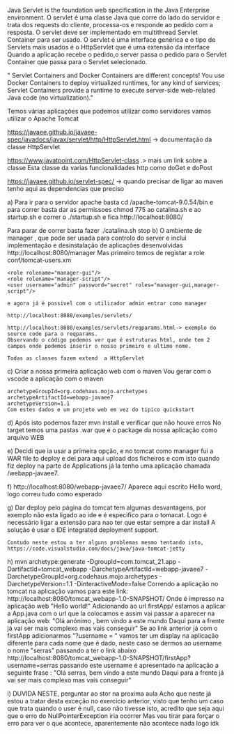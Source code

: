 Java Servlet is the foundation web specification in the Java Enterprise environment. 
O servlet é uma classe Java que corre do lado do servidor e trata dos requests do cliente, processa-os e responde ao pedido com a resposta.
O servlet deve ser implementado em multithread Servlet Container para ser usado.
O servlet é uma interface genérica e o tipo de Servlets mais usados é o HttpServlet que é uma extensão da interface
Quando a aplicação recebe o pedido,o server passa o pedido para o Servlet Container que passa para o Servlet selecionado.

" Servlet Containers and Docker Containers are different concepts! You use Docker Containers to
deploy virtualized runtimes, for any kind of services; Servlet Containers provide a runtime to execute
server-side web-related Java code (no virtualization)."

Temos várias aplicações que podemos utilizar como servidores vamos utilizar o Apache Tomcat

https://javaee.github.io/javaee-spec/javadocs/javax/servlet/http/HttpServlet.html -> documentação da classe HttpServlet

https://www.javatpoint.com/HttpServlet-class .> mais um link sobre a classe
Esta classe da varias funcionalidades http como doGet e doPost

https://javaee.github.io/servlet-spec/ -> quando precisar de ligar ao maven tenho aqui as dependencias que preciso


a)
Para ir para o servidor apache basta cd /apache-tomcat-9.0.54/bin
e para correr basta dar as permissoes chmod 775 ao catalina.sh e ao startup.sh
e correr o ./startup.sh
e fica http://localhost:8080/

Para parar de correr basta fazer ./catalina.sh stop 
b)
    O ambiente de manager , que pode ser usada para controlo do server e inclui implementação e desinstalação de aplicações desenvolvidas
    http://localhost:8080/manager
    Mas primeiro temos de registar a role conf/tomcat-users.xm 

    <role rolename="manager-gui"/>
    <role rolename="manager-script"/>
    <user username="admin" password="secret" roles="manager-gui,manager-script"/>

    e agora já é possivel com o utilizador admin entrar como manager

    http://localhost:8080/examples/servlets/

    http://localhost:8080/examples/servlets/reqparams.html-> exemplo do source code para o reqparams.
    Observando o código podemos ver que é estruturas html, onde tem 2 campos onde podemos inserir o nosso primeiro e ultimo nome.

    Todas as classes fazem extend  a HttpServlet

c) Criar a nossa primeira aplicação web com o maven
    Vou gerar com o vscode a aplicação com o maven

    archetypeGroupId=org.codehaus.mojo.archetypes
    archetypeArtifactId=webapp-javaee7
    archetypeVersion=1.1
    Com estes dados e um projeto web em vez do tipico quickstart

d) Após isto podemos fazer mvn install e verificar que não houve erros
    No target temos uma pastas .war que é o package da nossa aplicação
    como arquivo WEB

e) 
    Decidi que ia usar a primeira opção, e no tomcat como manager fui a WAR file to deploy
    e dei para aqui upload dos ficheiros e com isto quando fiz deploy na parte de Applications já la tenho uma aplicação chamada /webapp-javaee7. 

f)
    http://localhost:8080/webapp-javaee7/
    Aparece aqui escrito Hello word, logo correu tudo como esperado

g)
    Dar deploy pelo página do tomcat tem algumas desvantagens, por exemplo não esta ligado ao ide e é especifico para o tomacat.
    Logo é necessário ligar a extensão para nao ter que estar sempre a dar install 
    A solução é usar o  IDE integrated deployment support. 

    Contudo neste estou a ter alguns problemas mesmo tentando isto, https://code.visualstudio.com/docs/java/java-tomcat-jetty

h)
    mvn archetype:generate -DgroupId=com.tomcat_21.app -DartifactId=tomcat_webapp -DarchetypeArtifactId=webapp-javaee7 -DarchetypeGroupId=org.codehaus.mojo.archetypes -DarchetypeVersion=1.1 -DinteractiveMode=false
    Correndo a aplicação no tomcat na aplicação vamos para este link: http://localhost:8080/tomcat_webapp-1.0-SNAPSHOT/
        Onde é impresso na aplicação web "Hello world!"
    Adicionando ao url firstApp/ estamos a aplicar a App.java com o url que la colocamos e assim vai passar a aparecer na aplicação web:
        "Olá anónimo , bem vindo a este mundo
        Daqui para a frente já vai ser mais complexo mas vais conseguir"
    Se ao link anterior já com o firstApp adicionarmos "?username = <nome>" vamos ter um display na aplicação diferente para cada nome que é dado, neste caso se dermos ao username o nome "serras" passando a ter o link abaixo
    http://localhost:8080/tomcat_webapp-1.0-SNAPSHOT/firstApp?username=serras passando este username é apresentado na aplicação a seguinte frase :
                "Olá serras, bem vindo a este mundo
        Daqui para a frente já vai ser mais complexo mas vais conseguir"

i) DUVIDA NESTE, perguntar ao stor na proxima aula
    Acho que neste já estou a tratar desta exceção no exercicio anterior, visto que tenho um caso que trata quando o user é null, caso não tivesse isto, acredito que seja aqui que o erro do NullPointerException iria ocorrer
    Mas vou tirar para forçar o erro para ver o que acontece, aparentemente não acontece nada logo idk